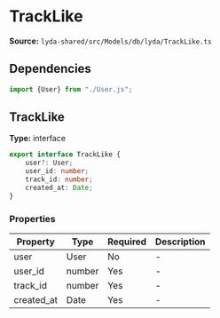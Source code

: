 # TrackLike

**Source:** `lyda-shared/src/Models/db/lyda/TrackLike.ts`

## Dependencies

```typescript
import {User} from "./User.js";
```

## TrackLike

**Type:** interface

```typescript
export interface TrackLike {
    user?: User;
    user_id: number;
    track_id: number;
    created_at: Date;
}
```

### Properties

| Property | Type | Required | Description |
|----------|------|----------|-------------|
| user | U​s​e​r | No | - |
| user_id | number | Yes | - |
| track_id | number | Yes | - |
| created_at | D​a​t​e | Yes | - |

